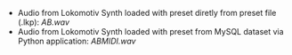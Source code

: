 * Audio from Lokomotiv Synth loaded with preset diretly from preset file (.lkp): _AB.wav_
* Audio from Lokomotiv Synth loaded with preset from MySQL dataset via Python application: _ABMIDI.wav_

